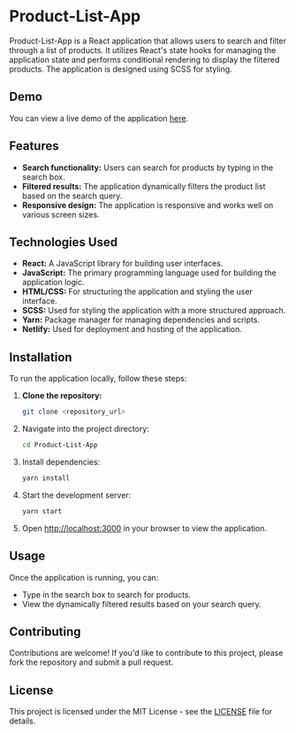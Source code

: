 # Product-List-App

Product-List-App is a React application that allows users to search and filter through a list of products. It utilizes React's state hooks for managing the application state and performs conditional rendering to display the filtered products. The application is designed using SCSS for styling.

## Demo

You can view a live demo of the application [here](https://cerulean-cassata-eed6f4.netlify.app/).

## Features

- **Search functionality:** Users can search for products by typing in the search box.
- **Filtered results:** The application dynamically filters the product list based on the search query.
- **Responsive design:** The application is responsive and works well on various screen sizes.

## Technologies Used

- **React:** A JavaScript library for building user interfaces.
- **JavaScript:** The primary programming language used for building the application logic.
- **HTML/CSS:** For structuring the application and styling the user interface.
- **SCSS:** Used for styling the application with a more structured approach.
- **Yarn:** Package manager for managing dependencies and scripts.
- **Netlify:** Used for deployment and hosting of the application.

## Installation

To run the application locally, follow these steps:

1. **Clone the repository:**

   ```bash
   git clone <repository_url>


2. Navigate into the project directory:

   ```bash
   cd Product-List-App
   ```

3. Install dependencies:

   ```bash
   yarn install
   ```

4. Start the development server:

   ```bash
   yarn start
   ```

5. Open [http://localhost:3000](http://localhost:3000) in your browser to view the application.

## Usage

Once the application is running, you can:

- Type in the search box to search for products.
- View the dynamically filtered results based on your search query.

## Contributing

Contributions are welcome! If you'd like to contribute to this project, please fork the repository and submit a pull request.

## License

This project is licensed under the MIT License - see the [LICENSE](LICENSE) file for details.
